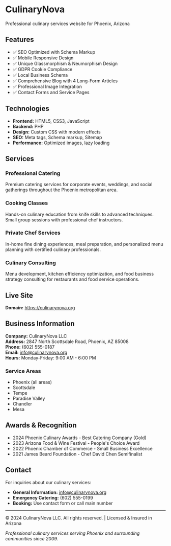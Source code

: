 # CulinaryNova

Professional culinary services website for Phoenix, Arizona

## Features

- ✅ SEO Optimized with Schema Markup
- ✅ Mobile Responsive Design
- ✅ Unique Glassmorphism & Neumorphism Design
- ✅ GDPR Cookie Compliance
- ✅ Local Business Schema
- ✅ Comprehensive Blog with 4 Long-Form Articles
- ✅ Professional Image Integration
- ✅ Contact Forms and Service Pages

## Technologies

- **Frontend:** HTML5, CSS3, JavaScript
- **Backend:** PHP
- **Design:** Custom CSS with modern effects
- **SEO:** Meta tags, Schema markup, Sitemap
- **Performance:** Optimized images, lazy loading

## Services

### Professional Catering
Premium catering services for corporate events, weddings, and social gatherings throughout the Phoenix metropolitan area.

### Cooking Classes
Hands-on culinary education from knife skills to advanced techniques. Small group sessions with professional chef instructors.

### Private Chef Services
In-home fine dining experiences, meal preparation, and personalized menu planning with certified culinary professionals.

### Culinary Consulting
Menu development, kitchen efficiency optimization, and food business strategy consulting for restaurants and food service operations.

## Live Site

**Domain:** https://culinarynova.org

## Business Information

**Company:** CulinaryNova LLC  
**Address:** 2847 North Scottsdale Road, Phoenix, AZ 85008  
**Phone:** (602) 555-0187  
**Email:** info@culinarynova.org  
**Hours:** Monday-Friday: 9:00 AM - 6:00 PM  

### Service Areas
- Phoenix (all areas)
- Scottsdale
- Tempe
- Paradise Valley
- Chandler
- Mesa

## Awards & Recognition

- 2024 Phoenix Culinary Awards - Best Catering Company (Gold)
- 2023 Arizona Food & Wine Festival - People's Choice Award
- 2022 Phoenix Chamber of Commerce - Small Business Excellence
- 2021 James Beard Foundation - Chef David Chen Semifinalist

## Contact

For inquiries about our culinary services:
- **General Information:** info@culinarynova.org
- **Emergency Catering:** (602) 555-0199
- **Booking:** Use contact form or call main number

---

© 2024 CulinaryNova LLC. All rights reserved. | Licensed & Insured in Arizona

*Professional culinary services serving Phoenix and surrounding communities since 2009.*